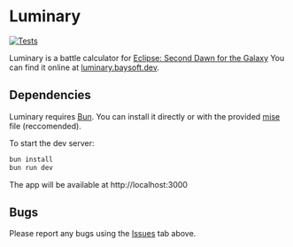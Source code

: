 # Luminary

[![Tests](https://github.com/fivethirty/luminary/actions/workflows/test.yml/badge.svg)](https://github.com/fivethirty/luminary/actions/workflows/test.yml)

Luminary is a battle calculator for [Eclipse: Second Dawn for the
Galaxy](https://boardgamegeek.com/boardgame/246900/eclipse-second-dawn-for-the-galaxy)
You can find it online at [luminary.baysoft.dev](https://luminary.baysoft.dev).

## Dependencies

Luminary requires [Bun](https://bun.sh). You can install it directly or with the
provided [mise](https://mise.jdx.dev/) file (reccomended).

To start the dev server:

```bash
bun install
bun run dev
```

The app will be available at http://localhost:3000

## Bugs

Please report any bugs using the
[Issues](https://github.com/fivethirty/luminary/issues) tab above.
